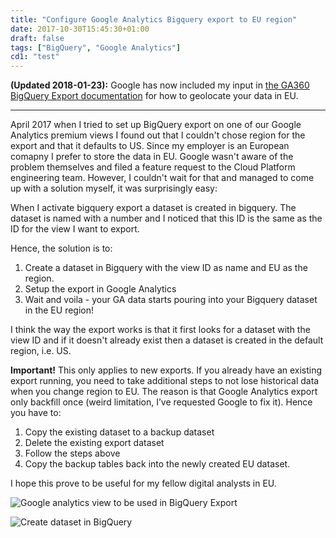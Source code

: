 ```yaml
---
title: "Configure Google Analytics Bigquery export to EU region"
date: 2017-10-30T15:45:30+01:00
draft: false
tags: ["BigQuery", "Google Analytics"]
cd1: "test"
---
```


**(Updated 2018-01-23):** Google has now included my input in [the GA360 BigQuery Export documentation](https://support.google.com/analytics/answer/3416092?hl=en#step2.1) for how to geolocate your data in EU.

***

April 2017 when I tried to set up BigQuery export on one of our Google Analytics premium views I found out that I couldn't chose region for the export and that it defaults to US. Since my employer is an European comapny I prefer to store the data in EU.
Google wasn't aware of the problem themselves and filed a feature request to the Cloud Platform engineering team. However, I couldn't wait for that and managed to come up with a solution myself, it was surprisingly easy:

When I activate bigquery export a dataset is created in bigquery. The dataset is named with a number and I noticed that this ID is the same as the ID for the view I want to export.

Hence, the solution is to:

1. Create a dataset in Bigquery with the view ID as name and EU as the region. 
2. Setup the export in Google Analytics
3. Wait and voila - your GA data starts pouring into your Bigquery dataset in the EU region!

I think the way the export works is that it first looks for a dataset with the view ID and if it doesn't already exist then a dataset is created in the default region, i.e. US.

**Important!** This only applies to new exports. If you already have an existing export running, you need to take additional steps to not lose historical data when you change region to EU. The reason is that Google Analytics export only backfill once (weird limitation, I’ve requested Google to fix it). Hence you have to:

1. Copy the existing dataset to a backup dataset 
2. Delete the existing export dataset
3. Follow the steps above
4. Copy the backup tables back into the newly created EU dataset.

I hope this prove to be useful for my fellow digital analysts in EU.

![Google analytics view to be used in BigQuery Export](/images/google-analytics-view-bq-export.png)

![Create dataset in BigQuery](/images/bigquery-create-dataset-region.png)
